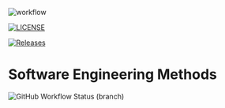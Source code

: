 ![workflow](https://github.com/Hlyan-Pyae-40524301/sem/actions/workflows/main.yml/badge.svg)

[![LICENSE](https://img.shields.io/github/license/Hlyan-Pyae-40524301/sem.svg?style=flat-square)](https://github.com/Hlyan-Pyae-40524301/sem/blob/master/LICENSE)
 
[![Releases](https://img.shields.io/github/release/Hlyan-Pyae-40524301/sem/all.svg?style=flat-square)](https://github.com/Hlyan-Pyae-40524301/sem/releases)

# Software Engineering Methods
![GitHub Workflow Status (branch)](https://img.shields.io/github/actions/workflow/status/Hlyan-Pyae-40524301/sem/main.yml?branch=develop)